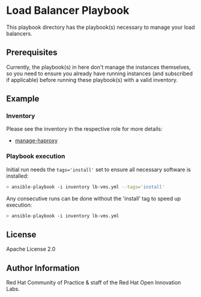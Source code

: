 # Load Balancer Playbook

This playbook directory has the playbook(s) necessary to manage your load balancers.

## Prerequisites

Currently, the playbook(s) in here don't manage the instances themselves, so you need to ensure you already have running instances (and subscribed if applicable) before running these playbook(s) with a valid inventory.

## Example

### Inventory

Please see the inventory in the respective role for more details:

- [manage-haproxy](../../roles/load-balancers/manage-haproxy/README.md)


### Playbook execution

Initial run needs the `tags='install'` set to ensure all necessary software is installed:

```bash
> ansible-playbook -i inventory lb-vms.yml --tags='install'
```

Any consecutive runs can be done without the 'install' tag to speed up execution:
```bash
> ansible-playbook -i inventory lb-vms.yml
```

License
-------

Apache License 2.0


Author Information
------------------

Red Hat Community of Practice & staff of the Red Hat Open Innovation Labs.

